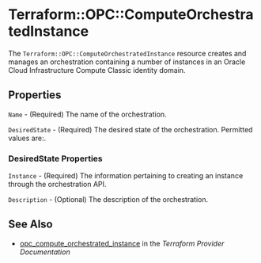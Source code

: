 # Terraform::OPC::ComputeOrchestratedInstance

The `Terraform::OPC::ComputeOrchestratedInstance` resource creates and manages an orchestration containing a number of
instances in an Oracle Cloud Infrastructure Compute Classic identity domain.

## Properties

`Name` - (Required) The name of the orchestration.

`DesiredState` - (Required) The desired state of the orchestration. Permitted values are:.

### DesiredState Properties

`Instance` - (Required) The information pertaining to creating an instance through the orchestration API.

`Description` - (Optional) The description of the orchestration.


## See Also

* [opc_compute_orchestrated_instance](https://www.terraform.io/docs/providers/opc/r/compute_orchestrated_instance.html) in the _Terraform Provider Documentation_